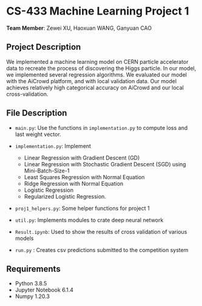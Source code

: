 # CS-433 Machine Learning Project 1

__Team Member__: Zewei XU, Haoxuan WANG, Ganyuan CAO


## Project Description
We implemented a machine learning model on CERN particle accelerator data to recreate the process of discovering the Higgs particle. In our model, we implemented several regression algorithms. We evaluated our model with the AiCrowd platform, and with local validation data. Our model achieves relatively high categorical accuracy on AiCrowd and our local cross-validation. 

## File Description
* `main.py`: Use the functions in `implementation.py` to compute loss and last weight vector.

* `implementation.py`: Implement
  *  Linear Regression with Gradient Descent (GD)
  *  Linear Regression with Stochastic Gradient Descent (SGD) using Mini-Batch-Size-1
  *  Least Squares Regression with Normal Equation
  *  Ridge Regression with Normal Equation
  *  Logistic Regression 
  *  Regularized Logistic Regression. 

* `proj1_helpers.py`: Some helper functions for project 1

* `util.py`: Implements modules to crate deep neural network

* `Result.ipynb`: Used to show the results of cross validation of various models

* `run.py` :  Creates csv predictions submitted to the competition system

## Requirements
* Python 3.8.5 
* Jupyter Notebook 6.1.4
* Numpy 1.20.3
